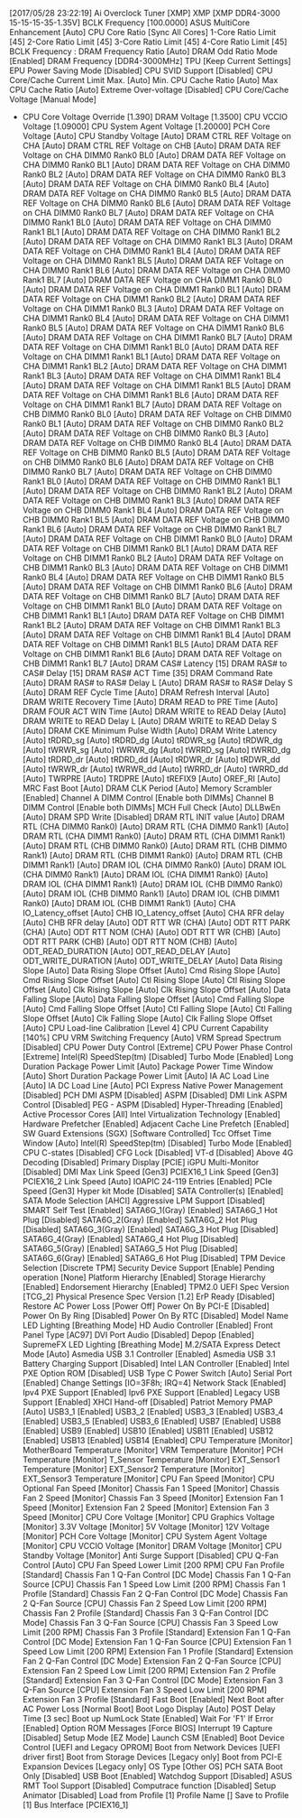 [2017/05/28 23:22:19]
Ai Overclock Tuner [XMP]
XMP [XMP DDR4-3000 15-15-15-35-1.35V]
BCLK Frequency [100.0000]
ASUS MultiCore Enhancement [Auto]
CPU Core Ratio [Sync All Cores]
1-Core Ratio Limit [45]
2-Core Ratio Limit [45]
3-Core Ratio Limit [45]
4-Core Ratio Limit [45]
BCLK Frequency : DRAM Frequency Ratio [Auto]
DRAM Odd Ratio Mode [Enabled]
DRAM Frequency [DDR4-3000MHz]
TPU [Keep Current Settings]
EPU Power Saving Mode [Disabled]
CPU SVID Support [Disabled]
CPU Core/Cache Current Limit Max. [Auto]
Min. CPU Cache Ratio [Auto]
Max CPU Cache Ratio [Auto]
Extreme Over-voltage [Disabled]
CPU Core/Cache Voltage [Manual Mode]
- CPU Core Voltage Override [1.390]
DRAM Voltage [1.3500]
CPU VCCIO Voltage [1.09000]
CPU System Agent Voltage [1.20000]
PCH Core Voltage [Auto]
CPU Standby Voltage [Auto]
DRAM CTRL REF Voltage on CHA [Auto]
DRAM CTRL REF Voltage on CHB [Auto]
DRAM DATA REF Voltage on CHA DIMM0 Rank0 BL0 [Auto]
DRAM DATA REF Voltage on CHA DIMM0 Rank0 BL1 [Auto]
DRAM DATA REF Voltage on CHA DIMM0 Rank0 BL2 [Auto]
DRAM DATA REF Voltage on CHA DIMM0 Rank0 BL3 [Auto]
DRAM DATA REF Voltage on CHA DIMM0 Rank0 BL4 [Auto]
DRAM DATA REF Voltage on CHA DIMM0 Rank0 BL5 [Auto]
DRAM DATA REF Voltage on CHA DIMM0 Rank0 BL6 [Auto]
DRAM DATA REF Voltage on CHA DIMM0 Rank0 BL7 [Auto]
DRAM DATA REF Voltage on CHA DIMM0 Rank1 BL0 [Auto]
DRAM DATA REF Voltage on CHA DIMM0 Rank1 BL1 [Auto]
DRAM DATA REF Voltage on CHA DIMM0 Rank1 BL2 [Auto]
DRAM DATA REF Voltage on CHA DIMM0 Rank1 BL3 [Auto]
DRAM DATA REF Voltage on CHA DIMM0 Rank1 BL4 [Auto]
DRAM DATA REF Voltage on CHA DIMM0 Rank1 BL5 [Auto]
DRAM DATA REF Voltage on CHA DIMM0 Rank1 BL6 [Auto]
DRAM DATA REF Voltage on CHA DIMM0 Rank1 BL7 [Auto]
DRAM DATA REF Voltage on CHA DIMM1 Rank0 BL0 [Auto]
DRAM DATA REF Voltage on CHA DIMM1 Rank0 BL1 [Auto]
DRAM DATA REF Voltage on CHA DIMM1 Rank0 BL2 [Auto]
DRAM DATA REF Voltage on CHA DIMM1 Rank0 BL3 [Auto]
DRAM DATA REF Voltage on CHA DIMM1 Rank0 BL4 [Auto]
DRAM DATA REF Voltage on CHA DIMM1 Rank0 BL5 [Auto]
DRAM DATA REF Voltage on CHA DIMM1 Rank0 BL6 [Auto]
DRAM DATA REF Voltage on CHA DIMM1 Rank0 BL7 [Auto]
DRAM DATA REF Voltage on CHA DIMM1 Rank1 BL0 [Auto]
DRAM DATA REF Voltage on CHA DIMM1 Rank1 BL1 [Auto]
DRAM DATA REF Voltage on CHA DIMM1 Rank1 BL2 [Auto]
DRAM DATA REF Voltage on CHA DIMM1 Rank1 BL3 [Auto]
DRAM DATA REF Voltage on CHA DIMM1 Rank1 BL4 [Auto]
DRAM DATA REF Voltage on CHA DIMM1 Rank1 BL5 [Auto]
DRAM DATA REF Voltage on CHA DIMM1 Rank1 BL6 [Auto]
DRAM DATA REF Voltage on CHA DIMM1 Rank1 BL7 [Auto]
DRAM DATA REF Voltage on CHB DIMM0 Rank0 BL0 [Auto]
DRAM DATA REF Voltage on CHB DIMM0 Rank0 BL1 [Auto]
DRAM DATA REF Voltage on CHB DIMM0 Rank0 BL2 [Auto]
DRAM DATA REF Voltage on CHB DIMM0 Rank0 BL3 [Auto]
DRAM DATA REF Voltage on CHB DIMM0 Rank0 BL4 [Auto]
DRAM DATA REF Voltage on CHB DIMM0 Rank0 BL5 [Auto]
DRAM DATA REF Voltage on CHB DIMM0 Rank0 BL6 [Auto]
DRAM DATA REF Voltage on CHB DIMM0 Rank0 BL7 [Auto]
DRAM DATA REF Voltage on CHB DIMM0 Rank1 BL0 [Auto]
DRAM DATA REF Voltage on CHB DIMM0 Rank1 BL1 [Auto]
DRAM DATA REF Voltage on CHB DIMM0 Rank1 BL2 [Auto]
DRAM DATA REF Voltage on CHB DIMM0 Rank1 BL3 [Auto]
DRAM DATA REF Voltage on CHB DIMM0 Rank1 BL4 [Auto]
DRAM DATA REF Voltage on CHB DIMM0 Rank1 BL5 [Auto]
DRAM DATA REF Voltage on CHB DIMM0 Rank1 BL6 [Auto]
DRAM DATA REF Voltage on CHB DIMM0 Rank1 BL7 [Auto]
DRAM DATA REF Voltage on CHB DIMM1 Rank0 BL0 [Auto]
DRAM DATA REF Voltage on CHB DIMM1 Rank0 BL1 [Auto]
DRAM DATA REF Voltage on CHB DIMM1 Rank0 BL2 [Auto]
DRAM DATA REF Voltage on CHB DIMM1 Rank0 BL3 [Auto]
DRAM DATA REF Voltage on CHB DIMM1 Rank0 BL4 [Auto]
DRAM DATA REF Voltage on CHB DIMM1 Rank0 BL5 [Auto]
DRAM DATA REF Voltage on CHB DIMM1 Rank0 BL6 [Auto]
DRAM DATA REF Voltage on CHB DIMM1 Rank0 BL7 [Auto]
DRAM DATA REF Voltage on CHB DIMM1 Rank1 BL0 [Auto]
DRAM DATA REF Voltage on CHB DIMM1 Rank1 BL1 [Auto]
DRAM DATA REF Voltage on CHB DIMM1 Rank1 BL2 [Auto]
DRAM DATA REF Voltage on CHB DIMM1 Rank1 BL3 [Auto]
DRAM DATA REF Voltage on CHB DIMM1 Rank1 BL4 [Auto]
DRAM DATA REF Voltage on CHB DIMM1 Rank1 BL5 [Auto]
DRAM DATA REF Voltage on CHB DIMM1 Rank1 BL6 [Auto]
DRAM DATA REF Voltage on CHB DIMM1 Rank1 BL7 [Auto]
DRAM CAS# Latency [15]
DRAM RAS# to CAS# Delay [15]
DRAM RAS# ACT Time [35]
DRAM Command Rate [Auto]
DRAM RAS# to RAS# Delay L [Auto]
DRAM RAS# to RAS# Delay S [Auto]
DRAM REF Cycle Time [Auto]
DRAM Refresh Interval [Auto]
DRAM WRITE Recovery Time [Auto]
DRAM READ to PRE Time [Auto]
DRAM FOUR ACT WIN Time [Auto]
DRAM WRITE to READ Delay [Auto]
DRAM WRITE to READ Delay L [Auto]
DRAM WRITE to READ Delay S [Auto]
DRAM CKE Minimum Pulse Width [Auto]
DRAM Write Latency [Auto]
tRDRD_sg [Auto]
tRDRD_dg [Auto]
tRDWR_sg [Auto]
tRDWR_dg [Auto]
tWRWR_sg [Auto]
tWRWR_dg [Auto]
tWRRD_sg [Auto]
tWRRD_dg [Auto]
tRDRD_dr [Auto]
tRDRD_dd [Auto]
tRDWR_dr [Auto]
tRDWR_dd [Auto]
tWRWR_dr [Auto]
tWRWR_dd [Auto]
tWRRD_dr [Auto]
tWRRD_dd [Auto]
TWRPRE [Auto]
TRDPRE [Auto]
tREFIX9 [Auto]
OREF_RI [Auto]
MRC Fast Boot [Auto]
DRAM CLK Period [Auto]
Memory Scrambler [Enabled]
Channel A DIMM Control [Enable both DIMMs]
Channel B DIMM Control [Enable both DIMMs]
MCH Full Check [Auto]
DLLBwEn [Auto]
DRAM SPD Write [Disabled]
DRAM RTL INIT value [Auto]
DRAM RTL (CHA DIMM0 Rank0) [Auto]
DRAM RTL (CHA DIMM0 Rank1) [Auto]
DRAM RTL (CHA DIMM1 Rank0) [Auto]
DRAM RTL (CHA DIMM1 Rank1) [Auto]
DRAM RTL (CHB DIMM0 Rank0) [Auto]
DRAM RTL (CHB DIMM0 Rank1) [Auto]
DRAM RTL (CHB DIMM1 Rank0) [Auto]
DRAM RTL (CHB DIMM1 Rank1) [Auto]
DRAM IOL (CHA DIMM0 Rank0) [Auto]
DRAM IOL (CHA DIMM0 Rank1) [Auto]
DRAM IOL (CHA DIMM1 Rank0) [Auto]
DRAM IOL (CHA DIMM1 Rank1) [Auto]
DRAM IOL (CHB DIMM0 Rank0) [Auto]
DRAM IOL (CHB DIMM0 Rank1) [Auto]
DRAM IOL (CHB DIMM1 Rank0) [Auto]
DRAM IOL (CHB DIMM1 Rank1) [Auto]
CHA IO_Latency_offset [Auto]
CHB IO_Latency_offset [Auto]
CHA RFR delay [Auto]
CHB RFR delay [Auto]
ODT RTT WR (CHA) [Auto]
ODT RTT PARK (CHA) [Auto]
ODT RTT NOM (CHA) [Auto]
ODT RTT WR (CHB) [Auto]
ODT RTT PARK (CHB) [Auto]
ODT RTT NOM (CHB) [Auto]
ODT_READ_DURATION [Auto]
ODT_READ_DELAY [Auto]
ODT_WRITE_DURATION [Auto]
ODT_WRITE_DELAY [Auto]
Data Rising Slope [Auto]
Data Rising Slope Offset [Auto]
Cmd Rising Slope [Auto]
Cmd Rising Slope Offset [Auto]
Ctl Rising Slope [Auto]
Ctl Rising Slope Offset [Auto]
Clk Rising Slope [Auto]
Clk Rising Slope Offset [Auto]
Data Falling Slope [Auto]
Data Falling Slope Offset [Auto]
Cmd Falling Slope [Auto]
Cmd Falling Slope Offset [Auto]
Ctl Falling Slope [Auto]
Ctl Falling Slope Offset [Auto]
Clk Falling Slope [Auto]
Clk Falling Slope Offset [Auto]
CPU Load-line Calibration [Level 4]
CPU Current Capability [140%]
CPU VRM Switching Frequency [Auto]
VRM Spread Spectrum [Disabled]
CPU Power Duty Control [Extreme]
CPU Power Phase Control [Extreme]
Intel(R) SpeedStep(tm) [Disabled]
Turbo Mode [Enabled]
Long Duration Package Power Limit [Auto]
Package Power Time Window [Auto]
Short Duration Package Power Limit [Auto]
IA AC Load Line [Auto]
IA DC Load Line [Auto]
PCI Express Native Power Management [Disabled]
PCH DMI ASPM [Disabled]
ASPM [Disabled]
DMI Link ASPM Control [Disabled]
PEG - ASPM [Disabled]
Hyper-Threading [Enabled]
Active Processor Cores [All]
Intel Virtualization Technology [Enabled]
Hardware Prefetcher [Enabled]
Adjacent Cache Line Prefetch [Enabled]
SW Guard Extensions (SGX) [Software Controlled]
Tcc Offset Time Window [Auto]
Intel(R) SpeedStep(tm) [Disabled]
Turbo Mode [Enabled]
CPU C-states [Disabled]
CFG Lock [Disabled]
VT-d [Disabled]
Above 4G Decoding [Disabled]
Primary Display [PCIE]
iGPU Multi-Monitor [Disabled]
DMI Max Link Speed [Gen3]
PCIEX16_1 Link Speed [Gen3]
PCIEX16_2 Link Speed [Auto]
IOAPIC 24-119 Entries [Enabled]
PCIe Speed [Gen3]
Hyper kit Mode [Disabled]
SATA Controller(s) [Enabled]
SATA Mode Selection [AHCI]
Aggressive LPM Support [Disabled]
SMART Self Test [Enabled]
SATA6G_1(Gray) [Enabled]
SATA6G_1 Hot Plug [Disabled]
SATA6G_2(Gray) [Enabled]
SATA6G_2 Hot Plug [Disabled]
SATA6G_3(Gray) [Enabled]
SATA6G_3 Hot Plug [Disabled]
SATA6G_4(Gray) [Enabled]
SATA6G_4 Hot Plug [Disabled]
SATA6G_5(Gray) [Enabled]
SATA6G_5 Hot Plug [Disabled]
SATA6G_6(Gray) [Enabled]
SATA6G_6 Hot Plug [Disabled]
TPM Device Selection [Discrete TPM]
Security Device Support [Enable]
Pending operation [None]
Platform Hierarchy [Enabled]
Storage Hierarchy [Enabled]
Endorsement Hierarchy [Enabled]
TPM2.0 UEFI Spec Version [TCG_2]
Physical Presence Spec Version [1.2]
ErP Ready [Disabled]
Restore AC Power Loss [Power Off]
Power On By PCI-E [Disabled]
Power On By Ring [Disabled]
Power On By RTC [Disabled]
Model Name LED Lighting [Breathing Mode]
HD Audio Controller [Enabled]
Front Panel Type [AC97]
DVI Port Audio [Disabled]
Depop [Enabled]
SupremeFX LED Lighting [Breathing Mode]
M.2/SATA Express Detect Mode [Auto]
Asmedia USB 3.1 Controller [Enabled]
Asmedia USB 3.1 Battery Charging Support [Disabled]
Intel LAN Controller [Enabled]
Intel PXE Option ROM [Disabled]
USB Type C Power Switch [Auto]
Serial Port [Enabled]
Change Settings [IO=3F8h; IRQ=4]
Network Stack [Enabled]
Ipv4 PXE Support [Enabled]
Ipv6 PXE Support [Enabled]
Legacy USB Support [Enabled]
XHCI Hand-off [Disabled]
Patriot Memory PMAP [Auto]
USB3_1 [Enabled]
USB3_2 [Enabled]
USB3_3 [Enabled]
USB3_4 [Enabled]
USB3_5 [Enabled]
USB3_6 [Enabled]
USB7 [Enabled]
USB8 [Enabled]
USB9 [Enabled]
USB10 [Enabled]
USB11 [Enabled]
USB12 [Enabled]
USB13 [Enabled]
USB14 [Enabled]
CPU Temperature [Monitor]
MotherBoard Temperature [Monitor]
VRM Temperature [Monitor]
PCH Temperature [Monitor]
T_Sensor Temperature [Monitor]
EXT_Sensor1  Temperature [Monitor]
EXT_Sensor2  Temperature [Monitor]
EXT_Sensor3  Temperature [Monitor]
CPU Fan Speed [Monitor]
CPU Optional Fan Speed [Monitor]
Chassis Fan 1 Speed [Monitor]
Chassis Fan 2 Speed [Monitor]
Chassis Fan 3 Speed [Monitor]
Extension Fan 1 Speed [Monitor]
Extension Fan 2 Speed [Monitor]
Extension Fan 3 Speed [Monitor]
CPU Core Voltage [Monitor]
CPU Graphics Voltage [Monitor]
3.3V Voltage [Monitor]
5V Voltage [Monitor]
12V Voltage [Monitor]
PCH Core Voltage [Monitor]
CPU System Agent Voltage [Monitor]
CPU VCCIO Voltage [Monitor]
DRAM Voltage [Monitor]
CPU Standby Voltage [Monitor]
Anti Surge Support [Disabled]
CPU Q-Fan Control [Auto]
CPU Fan Speed Lower Limit [200 RPM]
CPU Fan Profile [Standard]
Chassis Fan 1 Q-Fan Control [DC Mode]
Chassis Fan 1 Q-Fan Source [CPU]
Chassis Fan 1 Speed Low Limit [200 RPM]
Chassis Fan 1 Profile [Standard]
Chassis Fan 2 Q-Fan Control [DC Mode]
Chassis Fan 2 Q-Fan Source [CPU]
Chassis Fan 2 Speed Low Limit [200 RPM]
Chassis Fan 2 Profile [Standard]
Chassis Fan 3 Q-Fan Control [DC Mode]
Chassis Fan 3 Q-Fan Source [CPU]
Chassis Fan 3 Speed Low Limit [200 RPM]
Chassis Fan 3 Profile [Standard]
Extension Fan 1 Q-Fan Control [DC Mode]
Extension Fan 1 Q-Fan Source [CPU]
Extension Fan 1 Speed Low Limit [200 RPM]
Extension Fan 1 Profile [Standard]
Extension Fan 2 Q-Fan Control [DC Mode]
Extension Fan 2 Q-Fan Source [CPU]
Extension Fan 2 Speed Low Limit [200 RPM]
Extension Fan 2 Profile [Standard]
Extension Fan 3 Q-Fan Control [DC Mode]
Extension Fan 3 Q-Fan Source [CPU]
Extension Fan 3 Speed Low Limit [200 RPM]
Extension Fan 3 Profile [Standard]
Fast Boot [Enabled]
Next Boot after AC Power Loss [Normal Boot]
Boot Logo Display [Auto]
POST Delay Time [3 sec]
Boot up NumLock State [Enabled]
Wait For 'F1' If Error [Enabled]
Option ROM Messages [Force BIOS]
Interrupt 19 Capture [Disabled]
Setup Mode [EZ Mode]
Launch CSM [Enabled]
Boot Device Control [UEFI and Legacy OPROM]
Boot from Network Devices [UEFI driver first]
Boot from Storage Devices [Legacy only]
Boot from PCI-E Expansion Devices [Legacy only]
OS Type [Other OS]
PCH SATA Boot Only [Disabled]
USB Boot [Enabled]
Watchdog Support [Disabled]
ASUS RMT Tool Support [Disabled]
Computrace function [Disabled]
Setup Animator [Disabled]
Load from Profile [1]
Profile Name []
Save to Profile [1]
Bus Interface [PCIEX16_1]
